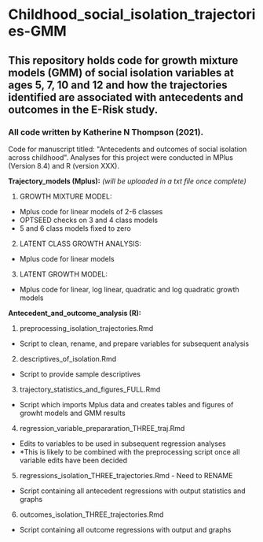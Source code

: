# Childhood_social_isolation_trajectories-GMM

## This repository holds code for growth mixture models (GMM) of social isolation variables at ages 5, 7, 10 and 12 and how the trajectories identified are associated with antecedents and outcomes in the E-Risk study. 

### All code written by Katherine N Thompson (2021).

Code for manuscript titled: "Antecedents and outcomes of social isolation across childhood".
Analyses for this project were conducted in MPlus (Version 8.4) and R (version XXX). 

**Trajectory_models (Mplus):** *(will be uploaded in a txt file once complete)*

1. GROWTH MIXTURE MODEL: 
 - Mplus code for linear models of 2-6 classes
 - OPTSEED checks on 3 and 4 class models
 - 5 and 6 class models fixed to zero

2. LATENT CLASS GROWTH ANALYSIS: 
 - Mplus code for linear models 
     
3. LATENT GROWTH MODEL:
 - Mplus code for linear, log linear, quadratic and log quadratic growth models

**Antecedent_and_outcome_analysis (R):**

1. preprocessing_isolation_trajectories.Rmd 
 - Script to clean, rename, and prepare variables for subsequent analysis

2. descriptives_of_isolation.Rmd
 - Script to provide sample descriptives 

3. trajectory_statistics_and_figures_FULL.Rmd 
 - Script which imports Mplus data and creates tables and figures of growht models and GMM results

4. regression_variable_prepararation_THREE_traj.Rmd
 - Edits to variables to be used in subsequent regression analyses
 - *This is likely to be combined with the preprocessing script once all variable edits have been decided

5. regressions_isolation_THREE_trajectories.Rmd - Need to RENAME
 - Script containing all antecedent regressions with output statistics and graphs

6. outcomes_isolation_THREE_trajectories.Rmd
 - Script containing all outcome regressions with output and graphs     
